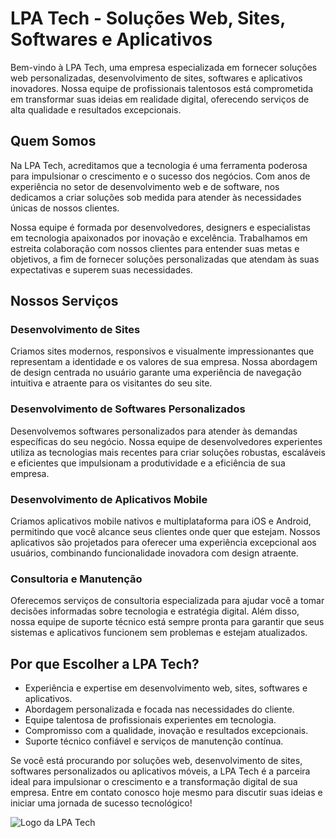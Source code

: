 # LPA Tech - Soluções Web, Sites, Softwares e Aplicativos

Bem-vindo à LPA Tech, uma empresa especializada em fornecer soluções web personalizadas, desenvolvimento de sites, softwares e aplicativos inovadores. Nossa equipe de profissionais talentosos está comprometida em transformar suas ideias em realidade digital, oferecendo serviços de alta qualidade e resultados excepcionais.

## Quem Somos

Na LPA Tech, acreditamos que a tecnologia é uma ferramenta poderosa para impulsionar o crescimento e o sucesso dos negócios. Com anos de experiência no setor de desenvolvimento web e de software, nos dedicamos a criar soluções sob medida para atender às necessidades únicas de nossos clientes.

Nossa equipe é formada por desenvolvedores, designers e especialistas em tecnologia apaixonados por inovação e excelência. Trabalhamos em estreita colaboração com nossos clientes para entender suas metas e objetivos, a fim de fornecer soluções personalizadas que atendam às suas expectativas e superem suas necessidades.

## Nossos Serviços

### Desenvolvimento de Sites

Criamos sites modernos, responsivos e visualmente impressionantes que representam a identidade e os valores de sua empresa. Nossa abordagem de design centrada no usuário garante uma experiência de navegação intuitiva e atraente para os visitantes do seu site.

### Desenvolvimento de Softwares Personalizados

Desenvolvemos softwares personalizados para atender às demandas específicas do seu negócio. Nossa equipe de desenvolvedores experientes utiliza as tecnologias mais recentes para criar soluções robustas, escaláveis e eficientes que impulsionam a produtividade e a eficiência de sua empresa.

### Desenvolvimento de Aplicativos Mobile

Criamos aplicativos mobile nativos e multiplataforma para iOS e Android, permitindo que você alcance seus clientes onde quer que estejam. Nossos aplicativos são projetados para oferecer uma experiência excepcional aos usuários, combinando funcionalidade inovadora com design atraente.

### Consultoria e Manutenção

Oferecemos serviços de consultoria especializada para ajudar você a tomar decisões informadas sobre tecnologia e estratégia digital. Além disso, nossa equipe de suporte técnico está sempre pronta para garantir que seus sistemas e aplicativos funcionem sem problemas e estejam atualizados.

## Por que Escolher a LPA Tech?

- Experiência e expertise em desenvolvimento web, sites, softwares e aplicativos.
- Abordagem personalizada e focada nas necessidades do cliente.
- Equipe talentosa de profissionais experientes em tecnologia.
- Compromisso com a qualidade, inovação e resultados excepcionais.
- Suporte técnico confiável e serviços de manutenção contínua.

Se você está procurando por soluções web, desenvolvimento de sites, softwares personalizados ou aplicativos móveis, a LPA Tech é a parceira ideal para impulsionar o crescimento e a transformação digital de sua empresa. Entre em contato conosco hoje mesmo para discutir suas ideias e iniciar uma jornada de sucesso tecnológico!

![Logo da LPA Tech](https://exemplo.com/logo.png)
